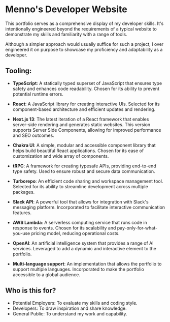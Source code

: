 # Menno's Developer Website

This portfolio serves as a comprehensive display of my developer skills. It's intentionally engineered beyond the requirements of a typical website to demonstrate my skills and familiarity with a range of tools.

Although a simpler approach would usually suffice for such a project, I over engineered it on purpose to showcase my proficiency and adaptability as a developer.

## Tooling:

-   **TypeScript**: A statically typed superset of JavaScript that ensures type safety and enhances code readability. Chosen for its ability to prevent potential runtime errors.

-   **React**: A JavaScript library for creating interactive UIs. Selected for its component-based architecture and efficient updates and rendering.

-   **Next.js 13**: The latest iteration of a React framework that enables server-side rendering and generates static websites. This version supports Server Side Components, allowing for improved performance and SEO outcomes.

-   **Chakra UI**: A simple, modular and accessible component library that helps build beautiful React applications. Chosen for its ease of customization and wide array of components.

-   **tRPC**: A framework for creating typesafe APIs, providing end-to-end type safety. Used to ensure robust and secure data communication.

-   **Turborepo**: An efficient code sharing and workspace management tool. Selected for its ability to streamline development across multiple packages.

-   **Slack API**: A powerful tool that allows for integration with Slack's messaging platform. Incorporated to facilitate interactive communication features.

-   **AWS Lambda**: A serverless computing service that runs code in response to events. Chosen for its scalability and pay-only-for-what-you-use pricing model, reducing operational costs.

-   **OpenAI**: An artificial intelligence system that provides a range of AI services. Leveraged to add a dynamic and interactive element to the portfolio.

-   **Multi-language support**: An implementation that allows the portfolio to support multiple languages. Incorporated to make the portfolio accessible to a global audience.

## Who is this for?

-   Potential Employers: To evaluate my skills and coding style.
-   Developers: To draw inspiration and share knowledge.
-   General Public: To understand my work and capability.
